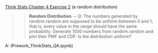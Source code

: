 [Think Stats Chapter 4 Exercise 2](http://greenteapress.com/thinkstats2/html/thinkstats2005.html#toc41) (a random distribution)

>>**Random Distribution**
--
Q: The numbers generated by random.random are supposed to be uniform between 0 and 1; that is, every value in the range should have the same probability. Generate 1000 numbers from random.random and plot their PMF and CDF. Is the distribution uniform?

A: (Prework_ThinkStats_QA.ipynb)
